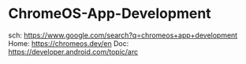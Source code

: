 # ChromeOS-App-Development
sch: https://www.google.com/search?q=chromeos+app+development Home: https://chromeos.dev/en Doc: https://developer.android.com/topic/arc
